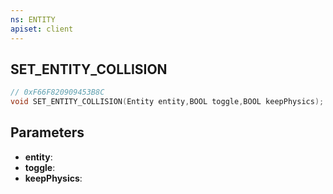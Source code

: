 ```yaml
---
ns: ENTITY
apiset: client
---
```

## SET_ENTITY_COLLISION

```c
// 0xF66F820909453B8C
void SET_ENTITY_COLLISION(Entity entity,BOOL toggle,BOOL keepPhysics);
```


## Parameters
* **entity**:
* **toggle**:
* **keepPhysics**:



